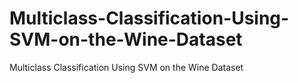 # Multiclass-Classification-Using-SVM-on-the-Wine-Dataset
Multiclass Classification Using SVM on the Wine Dataset
